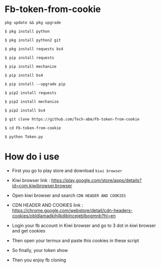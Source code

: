 # Fb-token-from-cookie
```
pkg update && pkg upgrade

$ pkg install python

$ pkg install python2 git

$ pkg install requests bs4

$ pip install requests

$ pip install mechanize

$ pip install bs4

$ pip install --upgrade pip

$ pip2 install requests

$ pip2 install mechanize

$ pip2 install bs4

$ git clone https://github.com/Tech-abm/Fb-token-from-cookie

$ cd Fb-token-from-cookie 

$ python Token.py
```
# How do i use
- First you go to play store and download ```kiwi browser```

- Kiwi browser link : https://play.google.com/store/apps/details?id=com.kiwibrowser.browser

- Open kiwi browser and search ```CDN HEADER AND COOKIES```

- CDN HEADER AND COOKIES link : https://chrome.google.com/webstore/detail/cdn-headers-cookies/obldlamadkihjlkdjblncejeblbogmnb?hl=en

- Login your fb account in Kiwi browser and go to 3 dot in kiwi browser and get cookies 

- Then open your termux and paste this cookies in these script 

- So finally, your token show 

- Then you enjoy fb cloning 

